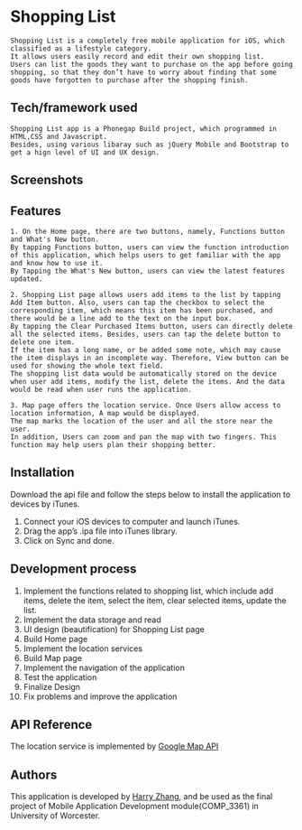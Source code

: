 # Shopping List
	Shopping List is a completely free mobile application for iOS, which classified as a lifestyle category. 
    It allows users easily record and edit their own shopping list. 
    Users can list the goods they want to purchase on the app before going shopping, so that they don’t have to worry about finding that some goods have forgotten to purchase after the shopping finish.

## Tech/framework used
	Shopping List app is a Phonegap Build project, which programmed in HTML,CSS and Javascript. 
    Besides, using various libaray such as jQuery Mobile and Bootstrap to get a hign level of UI and UX design.

## Screenshots

## Features
	1. On the Home page, there are two buttons, namely, Functions button and What's New button. 
	By tapping Functions button, users can view the function introduction of this application, which helps users to get familiar with the app and know how to use it. 
	By Tapping the What's New button, users can view the latest features updated. 
	
	2. Shopping List page allows users add items to the list by tapping Add Item button. Also, users can tap the checkbox to select the corresponding item, which means this item has been purchased, and there would be a line add to the text on the input box. 
	By tapping the Clear Purchased Items button, users can directly delete all the selected items. Besides, users can tap the delete button to delete one item.  
	If the item has a long name, or be added some note, which may cause the item displays in an incomplete way. Therefore, View button can be used for showing the whole text field. 
	The shopping list data would be automatically stored on the device when user add items, modify the list, delete the items. And the data would be read when user runs the application.
	
	3. Map page offers the location service. Once Users allow access to location information, A map would be displayed. 
	The map marks the location of the user and all the store near the user. 
	In addition, Users can zoom and pan the map with two fingers. This function may help users plan their shopping better.

## Installation
Download the api file and follow the steps below to install the application to devices by iTunes.

1. Connect your iOS devices to computer and launch iTunes.
2. Drag the app’s .ipa file into iTunes library.
3. Click on Sync and done.

## Development process

1.	Implement the functions related to shopping list, which include add items, delete the item, select the item, clear selected items, update the list.
2.	Implement the data storage and read
3.	UI design (beautification) for Shopping List page
4.	Build Home page
5.	Implement the location services
6.	Build Map page
7.	Implement the navigation of the application
8.	Test the application
9.	Finalize Design
10.	Fix problems and improve the application

## API Reference
The location service is implemented by [Google Map API](https://cloud.google.com/maps-platform/)

## Authors
This application is developed by [Harry Zhang](https://en.wikipedia.org/wiki/C_Sharp_%28programming_language%29), and be used as the final project of Mobile Application Development module(COMP_3361) in University of Worcester.
